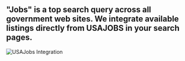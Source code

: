 ## "Jobs" is a top search query across all government web sites. We integrate available listings directly from USAJOBS in your search pages.

![USAJobs Integration](https://d3qcdigd1fhos0.cloudfront.net/blog/img/promo-govbox.png "USAJobs Integration")
